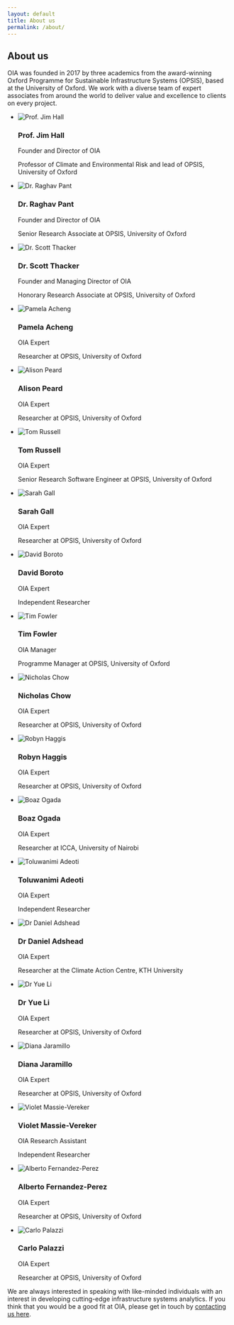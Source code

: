 ```yaml
---
layout: default
title: About us
permalink: /about/
---
```


## About us

OIA was founded in 2017 by three academics from the award-winning Oxford
Programme for Sustainable Infrastructure Systems (OPSIS), based at the
University of Oxford. We work with a diverse team of expert associates from
around the world to deliver value and excellence to clients on every project.

<ul class="team-list">
  <li class="team-list-item">
    <img class="team-image" src="/assets/img/team-jim.png" alt="Prof. Jim Hall">
    <div class="team-meta">
      <h3 class="team-list-name">Prof. Jim Hall</h3>
      <p class="team-list-title">Founder and Director of OIA</p>
      <p class="team-list-desc">Professor of Climate and Environmental Risk and lead of OPSIS, University of Oxford</p>
    </div>
  </li>
  <li class="team-list-item">
    <img class="team-image" src="/assets/img/team-raghav.png" alt="Dr. Raghav Pant">
    <div class="team-meta">
      <h3 class="team-list-name">Dr. Raghav Pant</h3>
      <p class="team-list-title">Founder and Director of OIA</p>
      <p class="team-list-desc">Senior Research Associate at OPSIS, University of Oxford</p>
    </div>
  </li>
  <li class="team-list-item">
    <img class="team-image" src="/assets/img/team-scott.png" alt="Dr. Scott Thacker">
    <div class="team-meta">
      <h3 class="team-list-name">Dr. Scott Thacker</h3>
      <p class="team-list-title">Founder and Managing Director of OIA</p>
      <p class="team-list-desc">Honorary Research Associate at OPSIS, University of Oxford</p>
    </div>
      </li>
    <li class="team-list-item">
    <img class="team-image" src="/assets/img/team-pamela.png" alt="Pamela Acheng">
    <div class="team-meta">
      <h3 class="team-list-name">Pamela Acheng</h3>
      <p class="team-list-title">OIA Expert</p>
      <p class="team-list-desc">Researcher at OPSIS, University of Oxford</p>
    </div>
  </li>
  <li class="team-list-item">
    <img class="team-image" src="/assets/img/team-alison.png" alt="Alison Peard">
    <div class="team-meta">
      <h3 class="team-list-name">Alison Peard</h3>
      <p class="team-list-title">OIA Expert</p>
      <p class="team-list-desc">Researcher at OPSIS, University of Oxford</p>
    </div>
  </li>
  <li class="team-list-item">
    <img class="team-image" src="/assets/img/team-tom.png" alt="Tom Russell">
    <div class="team-meta">
      <h3 class="team-list-name">Tom Russell</h3>
      <p class="team-list-title">OIA Expert</p>
      <p class="team-list-desc">Senior Research Software Engineer at OPSIS, University of Oxford</p>
    </div>
  </li>
  <li class="team-list-item">
    <img class="team-image" src="/assets/img/team-sarah.png" alt="Sarah Gall">
    <div class="team-meta">
      <h3 class="team-list-name">Sarah Gall</h3>
      <p class="team-list-title">OIA Expert</p>
      <p class="team-list-desc">Researcher at OPSIS, University of Oxford</p>
    </div>
  </li>
    <li class="team-list-item">
    <img class="team-image" src="/assets/img/team-DavidBoroto.jpeg" alt="David Boroto">
    <div class="team-meta">
      <h3 class="team-list-name">David Boroto</h3>
      <p class="team-list-title">OIA Expert</p>
      <p class="team-list-desc">Independent Researcher</p>
    </div>
  </li>
  <li class="team-list-item">
    <img class="team-image" src="/assets/img/team-tim.png" alt="Tim Fowler">
    <div class="team-meta">
      <h3 class="team-list-name">Tim Fowler</h3>
      <p class="team-list-title">OIA Manager</p>
      <p class="team-list-desc">Programme Manager at OPSIS, University of Oxford</p>
    </div>
  </li>
  <li class="team-list-item">
    <img class="team-image" src="/assets/img/team-nick.png" alt="Nicholas Chow">
    <div class="team-meta">
      <h3 class="team-list-name">Nicholas Chow</h3>
      <p class="team-list-title">OIA Expert</p>
      <p class="team-list-desc">Researcher at OPSIS, University of Oxford</p>
    </div>
  </li>
  <li class="team-list-item">
    <img class="team-image" src="/assets/img/Robyn Haggis.jpeg" alt="Robyn Haggis">
    <div class="team-meta">
      <h3 class="team-list-name">Robyn Haggis</h3>
      <p class="team-list-title">OIA Expert</p>
      <p class="team-list-desc">Researcher at OPSIS, University of Oxford</p>
    </div>
  </li>
    <li class="team-list-item">
    <img class="team-image" src="/assets/img/OIA_BO.jpeg" alt="Boaz Ogada">
    <div class="team-meta">
      <h3 class="team-list-name">Boaz Ogada</h3>
      <p class="team-list-title">OIA Expert</p>
      <p class="team-list-desc">Researcher at ICCA, University of Nairobi</p>
    </div>
  </li>
      <li class="team-list-item">
    <img class="team-image" src="/assets/img/Toluwanimi Adeoti, Independent Researcher.jpg" alt="Toluwanimi Adeoti">
    <div class="team-meta">
      <h3 class="team-list-name">Toluwanimi Adeoti</h3>
      <p class="team-list-title">OIA Expert</p>
      <p class="team-list-desc">Independent Researcher</p>
    </div>
  </li>
        <li class="team-list-item">
    <img class="team-image" src="/assets/img/Adshead_researcher.jpg" alt="Dr Daniel Adshead">
    <div class="team-meta">
      <h3 class="team-list-name">Dr Daniel Adshead</h3>
      <p class="team-list-title">OIA Expert</p>
      <p class="team-list-desc">Researcher at the Climate Action Centre, KTH University</p>
    </div>
  </li>
        <li class="team-list-item">
    <img class="team-image" src="/assets/img/Yue Li.jpeg" alt="Dr Yue Li">
    <div class="team-meta">
      <h3 class="team-list-name">Dr Yue Li</h3>
      <p class="team-list-title">OIA Expert</p>
      <p class="team-list-desc">Researcher at OPSIS, University of Oxford</p>
    </div>
  </li>
        <li class="team-list-item">
    <img class="team-image" src="/assets/img/Diana-Jaramillo.jpg" alt="Diana Jaramillo">
    <div class="team-meta">
      <h3 class="team-list-name">Diana Jaramillo</h3>
      <p class="team-list-title">OIA Expert</p>
      <p class="team-list-desc">Researcher at OPSIS, University of Oxford</p>
    </div>
  </li>
        <li class="team-list-item">
    <img class="team-image" src="/assets/img/Team_VMV.JPG" alt="Violet Massie-Vereker">
    <div class="team-meta">
      <h3 class="team-list-name">Violet Massie-Vereker</h3>
      <p class="team-list-title">OIA Research Assistant</p>
      <p class="team-list-desc">Independent Researcher</p>
    </div>
  </li>
        <li class="team-list-item">
    <img class="team-image" src="/assets/img/Alberto.jpg" alt="Alberto Fernandez-Perez">
    <div class="team-meta">
      <h3 class="team-list-name">Alberto Fernandez-Perez</h3>
      <p class="team-list-title">OIA Expert</p>
      <p class="team-list-desc">Researcher at OPSIS, University of Oxford</p>
    </div>
  </li>
        <li class="team-list-item">
    <img class="team-image" src="/assets/img/Carlo.jpg" alt="Carlo Palazzi">
    <div class="team-meta">
      <h3 class="team-list-name">Carlo Palazzi</h3>
      <p class="team-list-title">OIA Expert</p>
      <p class="team-list-desc">Researcher at OPSIS, University of Oxford</p>
    </div>
  </li>
</ul>

We are always interested in speaking with like-minded individuals with an
interest in developing cutting-edge infrastructure systems analytics. If you think that you would be a good fit at OIA, please get in touch
by <a href="mailto:enquiries@oi-analytics.com">contacting us here</a>.
